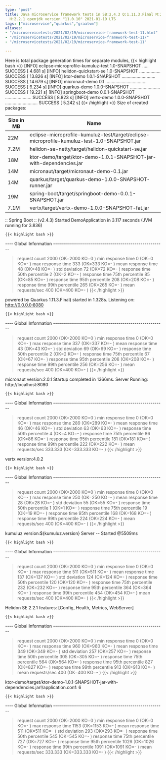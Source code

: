 ```yaml
---
type: "post"
title: Java microservice framework tests in SB:2.4.3 Q:1.11.3.Final M:2.3.2 V:4.0.2
  H:2.2.1 openjdk version "11.0.10" 2021-01-19 LTS
tags: ["microservice","quarkus","graalvm"]
aliases:
- "/microservicetests/2021/02/19/microservice-framework-test-11.html"
- "/microservicetests/2021/02/19/microservice-framework-test-11/"
- "/microservicetests/2021/02/19/microservice-framework-test-11"

---
```

 
Here is total package generation times for separate modules,
{{< highlight bash >}}
[INFO] eclipse-microprofile-kumuluz-test 1.0-SNAPSHOT ..... SUCCESS [  4.681 s]
[INFO] helidon-quickstart-se 1.0-SNAPSHOT ................. SUCCESS [ 13.826 s]
[INFO] ktor-demo 1.0.1-SNAPSHOT ........................... SUCCESS [ 14.679 s]
[INFO] micronaut-demo 0.1 ................................. SUCCESS [  9.234 s]
[INFO] quarkus-demo 1.0.0-SNAPSHOT ........................ SUCCESS [ 19.221 s]
[INFO] springboot-demo 0.0.1-SNAPSHOT ..................... SUCCESS [  8.823 s]
[INFO] vertx-demo 1.0.0-SNAPSHOT .......................... SUCCESS [  5.242 s]
{{< /highlight >}}
Size of created packages:

| Size in MB |  Name |
|------------|-------|
| 22M | eclipse-microprofile-kumuluz-test/target/eclipse-microprofile-kumuluz-test-1.0-SNAPSHOT.jar |
| 7.2M | helidon-se-netty/target/helidon-quickstart-se.jar |
| 18M | ktor-demo/target/ktor-demo-1.0.1-SNAPSHOT-jar-with-dependencies.jar |
| 14M | micronaut/target/micronaut-demo-0.1.jar |
| 14M | quarkus/target/quarkus-demo-1.0.0-SNAPSHOT-runner.jar |
| 19M | spring-boot/target/springboot-demo-0.0.1-SNAPSHOT.jar |
| 7.1M | vertx/target/vertx-demo-1.0.0-SNAPSHOT-fat.jar |


:: Spring Boot :: (v2.4.3) Started DemoApplication in 3.117 seconds (JVM running for 3.836)

    {{< highlight bash >}}
---- Global Information --------------------------------------------------------
> request count                                       2000 (OK=2000   KO=0     )
> min response time                                      0 (OK=0      KO=-     )
> max response time                                    333 (OK=333    KO=-     )
> mean response time                                    48 (OK=48     KO=-     )
> std deviation                                         72 (OK=72     KO=-     )
> response time 50th percentile                          2 (OK=2      KO=-     )
> response time 75th percentile                         85 (OK=85     KO=-     )
> response time 95th percentile                        208 (OK=208    KO=-     )
> response time 99th percentile                        265 (OK=265    KO=-     )
> mean requests/sec                                    400 (OK=400    KO=-     )
{{< /highlight >}}

powered by Quarkus 1.11.3.Final) started in 1.328s. Listening on: http://0.0.0.0:8080

    {{< highlight bash >}}
---- Global Information --------------------------------------------------------
> request count                                       2000 (OK=2000   KO=0     )
> min response time                                      0 (OK=0      KO=-     )
> max response time                                    337 (OK=337    KO=-     )
> mean response time                                    43 (OK=43     KO=-     )
> std deviation                                         69 (OK=69     KO=-     )
> response time 50th percentile                          2 (OK=2      KO=-     )
> response time 75th percentile                         67 (OK=67     KO=-     )
> response time 95th percentile                        208 (OK=208    KO=-     )
> response time 99th percentile                        256 (OK=256    KO=-     )
> mean requests/sec                                    400 (OK=400    KO=-     )
{{< /highlight >}}

micronaut version:2.0.1 Startup completed in 1366ms. Server Running: http://localhost:8080

    {{< highlight bash >}}
---- Global Information --------------------------------------------------------
> request count                                       2000 (OK=2000   KO=0     )
> min response time                                      0 (OK=0      KO=-     )
> max response time                                    289 (OK=289    KO=-     )
> mean response time                                    46 (OK=46     KO=-     )
> std deviation                                         63 (OK=63     KO=-     )
> response time 50th percentile                          4 (OK=4      KO=-     )
> response time 75th percentile                         86 (OK=86     KO=-     )
> response time 95th percentile                        181 (OK=181    KO=-     )
> response time 99th percentile                        222 (OK=222    KO=-     )
> mean requests/sec                                333.333 (OK=333.333 KO=-     )
{{< /highlight >}}

vertx version:4.0.2

    {{< highlight bash >}}
---- Global Information --------------------------------------------------------
> request count                                       2000 (OK=2000   KO=0     )
> min response time                                      0 (OK=0      KO=-     )
> max response time                                    250 (OK=250    KO=-     )
> mean response time                                    28 (OK=28     KO=-     )
> std deviation                                         55 (OK=55     KO=-     )
> response time 50th percentile                          1 (OK=1      KO=-     )
> response time 75th percentile                         19 (OK=19     KO=-     )
> response time 95th percentile                        168 (OK=168    KO=-     )
> response time 99th percentile                        224 (OK=224    KO=-     )
> mean requests/sec                                    400 (OK=400    KO=-     )
{{< /highlight >}}

kumuluz version:${kumuluz.version} Server -- Started @5509ms

    {{< highlight bash >}}
---- Global Information --------------------------------------------------------
> request count                                       2000 (OK=2000   KO=0     )
> min response time                                      0 (OK=0      KO=-     )
> max response time                                    511 (OK=511    KO=-     )
> mean response time                                   137 (OK=137    KO=-     )
> std deviation                                        124 (OK=124    KO=-     )
> response time 50th percentile                        120 (OK=120    KO=-     )
> response time 75th percentile                        232 (OK=232    KO=-     )
> response time 95th percentile                        364 (OK=364    KO=-     )
> response time 99th percentile                        454 (OK=454    KO=-     )
> mean requests/sec                                    400 (OK=400    KO=-     )
{{< /highlight >}}

Helidon SE 2.2.1 features: [Config, Health, Metrics, WebServer]

    {{< highlight bash >}}
---- Global Information --------------------------------------------------------
> request count                                       2000 (OK=2000   KO=0     )
> min response time                                      0 (OK=0      KO=-     )
> max response time                                    960 (OK=960    KO=-     )
> mean response time                                   349 (OK=349    KO=-     )
> std deviation                                        257 (OK=257    KO=-     )
> response time 50th percentile                        305 (OK=305    KO=-     )
> response time 75th percentile                        564 (OK=564    KO=-     )
> response time 95th percentile                        827 (OK=827    KO=-     )
> response time 99th percentile                        913 (OK=913    KO=-     )
> mean requests/sec                                    400 (OK=400    KO=-     )
{{< /highlight >}}

ktor-demo/target/ktor-demo-1.0.1-SNAPSHOT-jar-with-dependencies.jar!/application.conf: 6

    {{< highlight bash >}}
---- Global Information --------------------------------------------------------
> request count                                       2000 (OK=2000   KO=0     )
> min response time                                      0 (OK=0      KO=-     )
> max response time                                   1153 (OK=1153   KO=-     )
> mean response time                                   511 (OK=511    KO=-     )
> std deviation                                        293 (OK=293    KO=-     )
> response time 50th percentile                        545 (OK=545    KO=-     )
> response time 75th percentile                        727 (OK=727    KO=-     )
> response time 95th percentile                       1026 (OK=1026   KO=-     )
> response time 99th percentile                       1091 (OK=1091   KO=-     )
> mean requests/sec                                333.333 (OK=333.333 KO=-     )
{{< /highlight >}}